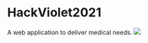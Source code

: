 # HackViolet2021

A web application to deliver medical needs.
![](https://github.com/CarlosCapili/HackViolet2021/blob/main/sample.gif)

